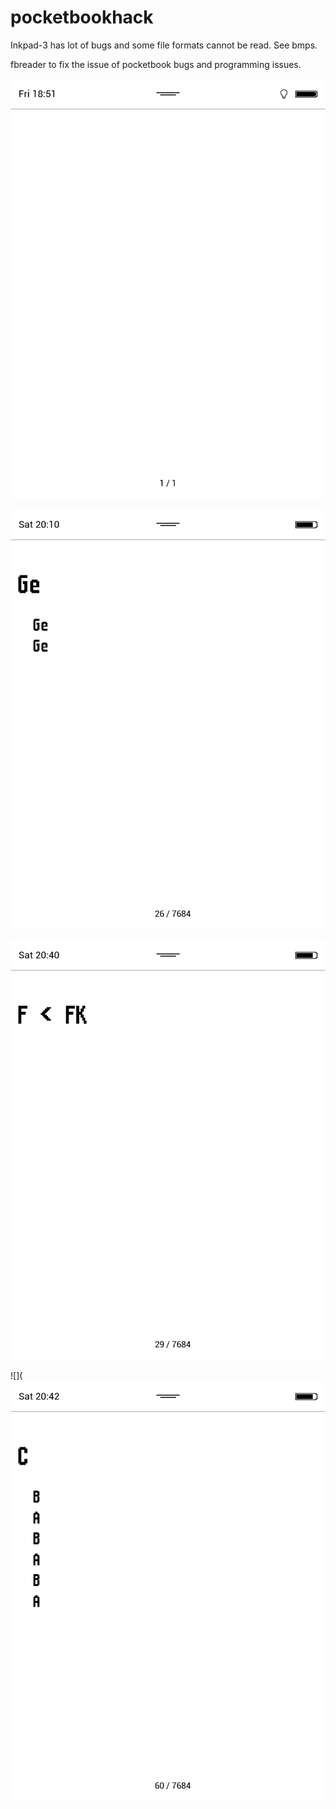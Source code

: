 # pocketbookhack

Inkpad-3 has lot of bugs and some file formats cannot be read. See bmps.

fbreader to fix the issue of pocketbook bugs and programming issues.


![](https://raw.githubusercontent.com/spartrekus/pocketbookhack/master/scr0001.bmp)


![](https://raw.githubusercontent.com/spartrekus/pocketbookhack/master/scr0016.bmp)

![](https://raw.githubusercontent.com/spartrekus/pocketbookhack/master/scr0017.bmp)


![](![](https://raw.githubusercontent.com/spartrekus/pocketbookhack/master/scr0020.bmp)

